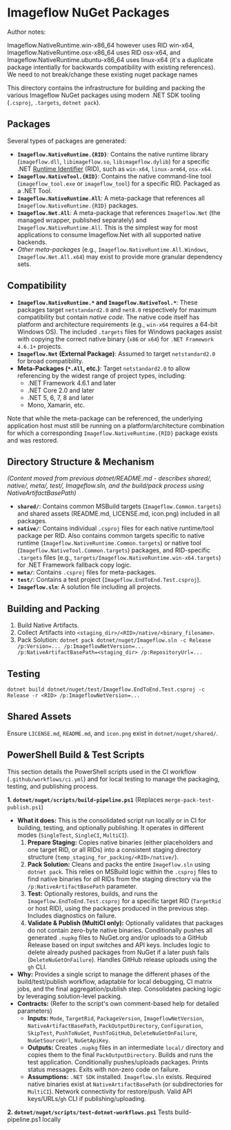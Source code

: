 # Imageflow NuGet Packages

Author notes:

Imageflow.NativeRuntime.win-x86_64 however uses RID win-x64, Imageflow.NativeRuntime.osx-x86_64 uses RID osx-x64, and Imageflow.NativeRuntime.ubuntu-x86_64 uses linux-x64 (it's a duplicate package intentially for backwards compatibility with existing references). We need to not break/change these existing nuget package names

This directory contains the infrastructure for building and packing the various Imageflow NuGet packages using modern .NET SDK tooling (`.csproj`, `.targets`, `dotnet pack`).

## Packages

Several types of packages are generated:

*   **`Imageflow.NativeRuntime.{RID}`**: Contains the native runtime library (`imageflow.dll`, `libimageflow.so`, `libimageflow.dylib`) for a specific .NET [Runtime Identifier](https://docs.microsoft.com/en-us/dotnet/core/rid-catalog) (RID), such as `win-x64`, `linux-arm64`, `osx-x64`.
*   **`Imageflow.NativeTool.{RID}`**: Contains the native command-line tool (`imageflow_tool.exe` or `imageflow_tool`) for a specific RID. Packaged as a .NET Tool.
*   **`Imageflow.NativeRuntime.All`**: A meta-package that references all `Imageflow.NativeRuntime.{RID}` packages.
*   **`Imageflow.Net.All`**: A meta-package that references `Imageflow.Net` (the managed wrapper, published separately) and `Imageflow.NativeRuntime.All`. This is the simplest way for most applications to consume Imageflow.Net with all supported native backends.
*   *Other meta-packages* (e.g., `Imageflow.NativeRuntime.All.Windows`, `Imageflow.Net.All.x64`) may exist to provide more granular dependency sets.

## Compatibility

*   **`Imageflow.NativeRuntime.*` and `Imageflow.NativeTool.*`**: These packages target `netstandard2.0` and `net8.0` respectively for maximum compatibility but contain *native code*. The native code itself has platform and architecture requirements (e.g., `win-x64` requires a 64-bit Windows OS). The included `.targets` files for Windows packages assist with copying the correct native binary (`x86` or `x64`) for `.NET Framework 4.6.1+` projects.
*   **`Imageflow.Net` (External Package)**: Assumed to target `netstandard2.0` for broad compatibility.
*   **Meta-Packages (`*.All`, etc.)**: Target `netstandard2.0` to allow referencing by the widest range of project types, including:
    *   .NET Framework 4.6.1 and later
    *   .NET Core 2.0 and later
    *   .NET 5, 6, 7, 8 and later
    *   Mono, Xamarin, etc.
    
Note that while the meta-package can be referenced, the underlying application host must still be running on a platform/architecture combination for which a corresponding `Imageflow.NativeRuntime.{RID}` package exists and was restored.

## Directory Structure & Mechanism

*(Content moved from previous dotnet/README.md - describes shared/, native/, meta/, test/, Imageflow.sln, and the build/pack process using NativeArtifactBasePath)*

- **`shared/`**: Contains common MSBuild targets (`Imageflow.Common.targets`) and shared assets (README.md, LICENSE.md, icon.png) included in all packages.
- **`native/`**: Contains individual `.csproj` files for each native runtime/tool package per RID. Also contains common targets specific to native runtime (`Imageflow.NativeRuntime.Common.targets`) or native tool (`Imageflow.NativeTool.Common.targets`) packages, and RID-specific `.targets` files (e.g., `targets/Imageflow.NativeRuntime.win-x64.targets`) for .NET Framework fallback copy logic.
- **`meta/`**: Contains `.csproj` files for meta-packages.
- **`test/`**: Contains a test project (`Imageflow.EndToEnd.Test.csproj`).
- **`Imageflow.sln`**: A solution file including all projects.

## Building and Packing

1.  Build Native Artifacts.
2.  Collect Artifacts into `<staging_dir>/<RID>/native/<binary_filename>`.
3.  Pack Solution: `dotnet pack dotnet/nuget/Imageflow.sln -c Release /p:Version=... /p:ImageflowNetVersion=... /p:NativeArtifactBasePath=<staging_dir> /p:RepositoryUrl=...`

## Testing

`dotnet build dotnet/nuget/test/Imageflow.EndToEnd.Test.csproj -c Release -r <RID> /p:ImageflowNetVersion=...`

## Shared Assets

Ensure `LICENSE.md`, `README.md`, and `icon.png` exist in `dotnet/nuget/shared/`. 

## PowerShell Build & Test Scripts

This section details the PowerShell scripts used in the CI workflow (`.github/workflows/ci.yml`) and for local testing to manage the packaging, testing, and publishing process.

**1. `dotnet/nuget/scripts/build-pipeline.ps1`** (Replaces `merge-pack-test-publish.ps1`)

*   **What it does:** This is the consolidated script run locally or in CI for building, testing, and optionally publishing. It operates in different modes (`SingleTest`, `SingleCI`, `MultiCI`).
    1.  **Prepare Staging:** Copies native binaries (either placeholders and one target RID, or all RIDs) into a consistent staging directory structure (`temp_staging_for_packing/<RID>/native/`).
    2.  **Pack Solution:** Cleans and packs the entire `Imageflow.sln` using `dotnet pack`. This relies on MSBuild logic within the `.csproj` files to find native binaries for *all* RIDs from the staging directory via the `/p:NativeArtifactBasePath` parameter.
    3.  **Test:** Optionally restores, builds, and runs the `Imageflow.EndToEnd.Test.csproj` for a specific target RID (`TargetRid` or host RID), using the packages produced in the previous step. Includes diagnostics on failure.
    4.  **Validate & Publish (MultiCI only):** Optionally validates that packages do not contain zero-byte native binaries. Conditionally pushes all generated `.nupkg` files to NuGet.org and/or uploads to a GitHub Release based on input switches and API keys. Includes logic to delete already pushed packages from NuGet if a later push fails (`DeleteNuGetOnFailure`). Handles GitHub release uploads using the `gh` CLI.
*   **Why:** Provides a single script to manage the different phases of the build/test/publish workflow, adaptable for local debugging, CI matrix jobs, and the final aggregation/publish step. Consolidates packing logic by leveraging solution-level packing.
*   **Contracts:** (Refer to the script's own comment-based help for detailed parameters)
    *   **Inputs:** `Mode`, `TargetRid`, `PackageVersion`, `ImageflowNetVersion`, `NativeArtifactBasePath`, `PackOutputDirectory`, `Configuration`, `SkipTest`, `PushToNuGet`, `PushToGitHub`, `DeleteNuGetOnFailure`, `NuGetSourceUrl`, `NuGetApiKey`.
    *   **Outputs:** Creates `.nupkg` files in an intermediate `local/` directory and copies them to the final `PackOutputDirectory`. Builds and runs the test application. Conditionally pushes/uploads packages. Prints status messages. Exits with non-zero code on failure.
    *   **Assumptions:** `.NET SDK` installed. `Imageflow.sln` exists. Required native binaries exist at `NativeArtifactBasePath` (or subdirectories for `MultiCI`). Network connectivity for restore/push. Valid API keys/URLs/`gh` CLI if publishing/uploading.

**2. `dotnet/nuget/scripts/test-dotnet-workflows.ps1`** Tests build-pipeline.ps1 locally